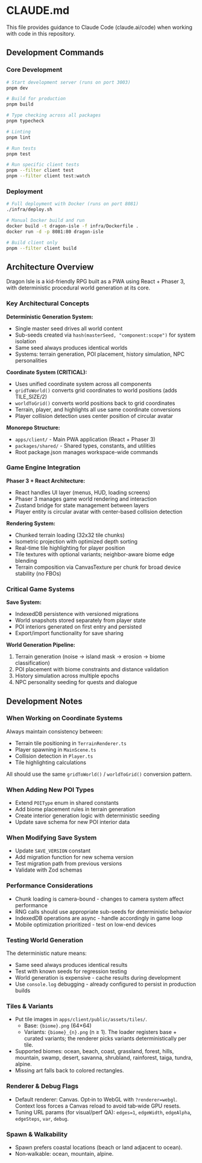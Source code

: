 # CLAUDE.md

This file provides guidance to Claude Code (claude.ai/code) when working with code in this repository.

## Development Commands

### Core Development
```bash
# Start development server (runs on port 3003)
pnpm dev

# Build for production
pnpm build

# Type checking across all packages
pnpm typecheck

# Linting
pnpm lint

# Run tests
pnpm test

# Run specific client tests
pnpm --filter client test
pnpm --filter client test:watch
```

### Deployment
```bash
# Full deployment with Docker (runs on port 8081)
./infra/deploy.sh

# Manual Docker build and run
docker build -t dragon-isle -f infra/Dockerfile .
docker run -d -p 8081:80 dragon-isle

# Build client only
pnpm --filter client build
```

## Architecture Overview

Dragon Isle is a kid-friendly RPG built as a PWA using React + Phaser 3, with deterministic procedural world generation at its core.

### Key Architectural Concepts

**Deterministic Generation System:**
- Single master seed drives all world content
- Sub-seeds created via `hash(masterSeed, "component:scope")` for system isolation
- Same seed always produces identical worlds
- Systems: terrain generation, POI placement, history simulation, NPC personalities

**Coordinate System (CRITICAL):**
- Uses unified coordinate system across all components
- `gridToWorld()` converts grid coordinates to world positions (adds TILE_SIZE/2)
- `worldToGrid()` converts world positions back to grid coordinates 
- Terrain, player, and highlights all use same coordinate conversions
- Player collision detection uses center position of circular avatar

**Monorepo Structure:**
- `apps/client/` - Main PWA application (React + Phaser 3)
- `packages/shared/` - Shared types, constants, and utilities
- Root package.json manages workspace-wide commands

### Game Engine Integration

**Phaser 3 + React Architecture:**
- React handles UI layer (menus, HUD, loading screens)
- Phaser 3 manages game world rendering and interaction
- Zustand bridge for state management between layers
- Player entity is circular avatar with center-based collision detection

**Rendering System:**
- Chunked terrain loading (32x32 tile chunks)
- Isometric projection with optimized depth sorting  
- Real-time tile highlighting for player position
- Tile textures with optional variants; neighbor-aware biome edge blending
- Terrain composition via CanvasTexture per chunk for broad device stability (no FBOs)

### Critical Game Systems

**Save System:**
- IndexedDB persistence with versioned migrations
- World snapshots stored separately from player state
- POI interiors generated on first entry and persisted
- Export/import functionality for save sharing

**World Generation Pipeline:**
1. Terrain generation (noise → island mask → erosion → biome classification)
2. POI placement with biome constraints and distance validation
3. History simulation across multiple epochs
4. NPC personality seeding for quests and dialogue

## Development Notes

### When Working on Coordinate Systems
Always maintain consistency between:
- Terrain tile positioning in `TerrainRenderer.ts`  
- Player spawning in `MainScene.ts`
- Collision detection in `Player.ts`
- Tile highlighting calculations

All should use the same `gridToWorld()` / `worldToGrid()` conversion pattern.

### When Adding New POI Types
- Extend `POIType` enum in shared constants
- Add biome placement rules in terrain generation
- Create interior generation logic with deterministic seeding
- Update save schema for new POI interior data

### When Modifying Save System
- Update `SAVE_VERSION` constant
- Add migration function for new schema version
- Test migration path from previous versions
- Validate with Zod schemas

### Performance Considerations
- Chunk loading is camera-bound - changes to camera system affect performance
- RNG calls should use appropriate sub-seeds for deterministic behavior
- IndexedDB operations are async - handle accordingly in game loop
- Mobile optimization prioritized - test on low-end devices

### Testing World Generation
The deterministic nature means:
- Same seed always produces identical results
- Test with known seeds for regression testing
- World generation is expensive - cache results during development
- Use `console.log` debugging - already configured to persist in production builds

### Tiles & Variants
- Put tile images in `apps/client/public/assets/tiles/`.
  - Base: `{biome}.png` (64×64)
  - Variants: `{biome}_{n}.png` (n ≥ 1). The loader registers base + curated variants; the renderer picks variants deterministically per tile.
- Supported biomes: ocean, beach, coast, grassland, forest, hills, mountain, swamp, desert, savanna, shrubland, rainforest, taiga, tundra, alpine.
- Missing art falls back to colored rectangles.

### Renderer & Debug Flags
- Default renderer: Canvas. Opt‑in to WebGL with `?renderer=webgl`. Context loss forces a Canvas reload to avoid tab‑wide GPU resets.
- Tuning URL params (for visual/perf QA): `edges=1`, `edgeWidth`, `edgeAlpha`, `edgeSteps`, `var`, `debug`.

### Spawn & Walkability
- Spawn prefers coastal locations (beach or land adjacent to ocean).
- Non‑walkable: ocean, mountain, alpine.

